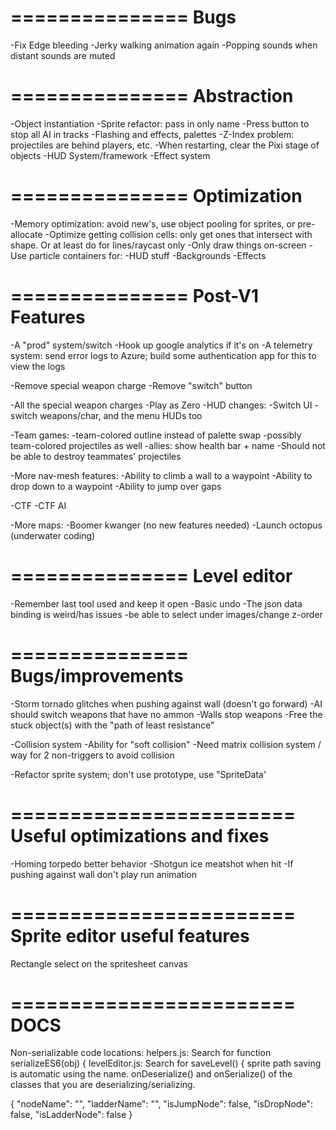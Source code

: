===============
Bugs
===============
-Fix Edge bleeding
-Jerky walking animation again
-Popping sounds when distant sounds are muted

===============
Abstraction
===============
-Object instantiation
-Sprite refactor: pass in only name
-Press button to stop all AI in tracks
-Flashing and effects, palettes
-Z-Index problem: projectiles are behind players, etc.
-When restarting, clear the Pixi stage of objects
-HUD System/framework
-Effect system


===============
Optimization
===============

-Memory optimization: avoid new's, use object pooling for sprites, or pre-allocate
-Optimize getting collision cells: only get ones that intersect with shape. Or at least do for lines/raycast only
-Only draw things on-screen
-Use particle containers for:
  -HUD stuff
  -Backgrounds
  -Effects

===============
Post-V1 Features
===============

-A "prod" system/switch
  -Hook up google analytics if it's on
  -A telemetry system: send error logs to Azure; build some authentication app for this to view the logs

-Remove special weapon charge
-Remove "switch" button

-All the special weapon charges
-Play as Zero
-HUD changes: -Switch UI - switch weapons/char, and the menu HUDs too

-Team games:
  -team-colored outline instead of palette swap
  -possibly team-colored projectiles as well
  -allies: show health bar + name
-Should not be able to destroy teammates' projectiles

-More nav-mesh features:
  -Ability to climb a wall to a waypoint
  -Ability to drop down to a waypoint
  -Ability to jump over gaps

-CTF 
-CTF AI

-More maps:
  -Boomer kwanger (no new features needed)
  -Launch octopus (underwater coding)

===============
Level editor
===============
-Remember last tool used and keep it open
-Basic undo
-The json data binding is weird/has issues
-be able to select under images/change z-order

===============
Bugs/improvements
===============

-Storm tornado glitches when pushing against wall (doesn't go forward)
-AI should switch weapons that have no ammon
-Walls stop weapons
-Free the stuck object(s) with the "path of least resistance"

-Collision system
  -Ability for "soft collision"
  -Need matrix collision system / way for 2 non-triggers to avoid collision

-Refactor sprite system; don't use prototype, use "SpriteData'

========================
Useful optimizations and fixes
========================

-Homing torpedo better behavior
-Shotgun ice meatshot when hit
-If pushing against wall don't play run animation

========================
Sprite editor useful features
========================
Rectangle select on the spritesheet canvas

========================
DOCS
========================
Non-serializable code locations:
helpers.js: Search for 
  function serializeES6(obj) {
levelEditor.js: Search for
  saveLevel() {
sprite path saving is automatic using the name. 
onDeserialize() and onSerialize() of the classes that you are deserializing/serializing.

{
  "nodeName": "",
  "ladderName": "",
  "isJumpNode": false,
  "isDropNode": false,
  "isLadderNode": false
}